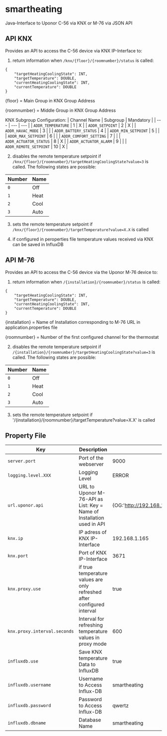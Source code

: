 # smartheating
Java-Interface to Uponor C-56 via KNX or M-76 via JSON API

## API KNX

Provides an API to access the C-56 device via KNX IP-Interface to:

1. return information when `/knx/{floor}/{roomnumber}/status` is called:
```
{
    "targetHeatingCoolingState": INT,
    "targetTemperature": DOUBLE,
    "currentHeatingCoolingState": INT,
    "currentTemperature": DOUBLE
}
```
{floor} = Main Group in KNX Group Address

{roomnumber} = Middle Group in KNX Group Address

KNX Subgroup Configuration:
| Channel Name | Subgroup | Mandatory |
| --- | --- | --- |
| `ADDR_TEMPERATURE` | 1 | X |
| `ADDR_SETPOINT` | 2 | X |
| `ADDR_HAVAC_MODE` | 3 |   |
| `ADDR_BATTERY_STATUS` | 4 |
| `ADDR_MIN_SETPOINT` | 5 |   |
| `ADDR_MAX_SETPOINT` | 6 |   |
| `ADDR_COMFORT_SETTING` | 7 |   |
| `ADDR_ACTUATOR_STATUS` | 8 | X |
| `ADDR_ACTUATOR_ALARM` | 9 |   |
| `ADDR_REMOTE_SETPOINT` | 10 | X |

2. disables the remote temperature setpoint if `/knx/{floor}/{roomnumber}/targetHeatingCoolingState?value=3` is called. The following states are possible:

| Number | Name |
| --- | --- |
| `0` | Off |
| `1` | Heat |
| `2` | Cool |
| `3` | Auto |

3. sets the remote temperature setpoint if `/knx/{floor}/{roomnumber}/targetTemperature?value=X.X` is called

4. if configured in peroperties file temperature values received via KNX can be saved in InfluxDB

## API M-76

Provides an API to access the C-56 device via the Uponor M-76 device to:

1. return information when `/{installation}/{roomnumber}/status` is called:
```
{
    "targetHeatingCoolingState": INT,
    "targetTemperature": DOUBLE,
    "currentHeatingCoolingState": INT,
    "currentTemperature": DOUBLE
}
```
{installation} = Name of Installation corresponding to M-76 URL in application.properties file

{roomnumber} = Number of the first configured channel for the thermostat

2. disables the remote temperature setpoint if `/{installation}/{roomnumber}/targetHeatingCoolingState?value=3` is called. The following states are possible:

| Number | Name |
| --- | --- |
| `0` | Off |
| `1` | Heat |
| `2` | Cool |
| `3` | Auto |

3. sets the remote temperature setpoint if '/{installation}/{roomnumber}/targetTemperature?value=X.X' is called

## Property File

| Key | Description | Example |
| --- | --- | --- |
| `server.port` | Port of the webserver | 9000 |
| `logging.level.XXX` | Logging Level | ERROR |
| `url.uponor.api` | URL to Uponor M-76-API as List: Key = Name of Installation used in API | {OG:'http://192.168.1.128/api',EG:'http://192.168.1.128/api'} |
| `knx.ip` | IP adress of KNX IP-Interface | 192.168.1.165 |
| `knx.port` | Port of KNX IP-Interface | 3671 |
| `knx.proxy.use` | if true temperature values are only refreshed after configured interval | true |
| `knx.proxy.interval.seconds` | Interval for refreshing temperature values in proxy mode | 600 |
| `influxdb.use` | Save KNX temperature Data to InfluxDB | true |
| `influxdb.username` | Username to Access Influx-DB | smartheating |
| `influxdb.password` | Password to Access Influx-DB | qwertz |
| `influxdb.dbname` | Database Name | smartheating |

